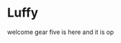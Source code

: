 # Luffy
welcome
gear five is here and it is op 
 
 
 
  
    
              
           
                 
                     
              
                 
    
   
 
